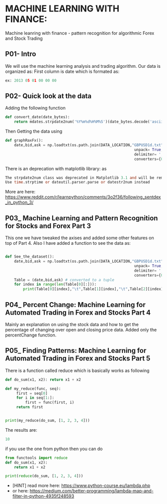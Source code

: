 # MACHINE LEARNING WITH FINANCE:
Machine leanring with finance - pattern recognition for algorithmic Forex and Stock Trading
## P01- Intro
We will use the machine learning analysis and trading algorithm.
Our data is organized as:
First column is date which is formated as:

```py
ex: 2013 05 01 00 00 00
```

## P02- Quick look at the data
Adding the following function

```py
def convert_date(date_bytes):
    return mdates.strpdate2num('%Y%m%d%H%M%S')(date_bytes.decode('ascii'))  # strpdate2num ,datestr2num

```
Then Getting the data using

```py
def graphRaxFx():
    date,bid,ask = np.loadtxt(os.path.join(DATA_LOCATION,"GBPUSD1d.txt"),
                                                          unpack= True,
                                                          delimiter= ',',
                                                          converters={0:convert_date})
```
There is an deprecation with matplotlib library: as

```v
The strpdate2num class was deprecated in Matplotlib 3.1 and will be removed in 3.3
Use time.strptime or dateutil.parser.parse or datestr2num instead

```
More are here: https://www.reddit.com/r/learnpython/comments/3o2f36/following_sentdex_in_python_3/

## P03_ Machine Learning and Pattern Recognition for Stocks and Forex Part 3

This one we have tweaked the axises and added some other features on top of Part 4. Also I have added a function to see the data as:

```py

def See_the_dataset():
    date,bid,ask = np.loadtxt(os.path.join(DATA_LOCATION,"GBPUSD1d.txt"),
                                                          unpack= True,
                                                          delimiter= ',',
                                                          converters={0:convert_date})
    Table = (date,bid,ask) # converted to a tuple
    for index in range(len(Table[0][:])):
        print(Table[0][index],"\t",Table[1][index],"\t",Table[2][index])


```
## P04_ Percent Change: Machine Learning for Automated Trading in Forex and Stocks Part 4
Mainly an explanation on using the stock data and how to get the percentage of changing over open and closing price data. Added only the percentChange function.

## P05_ Finding Patterns: Machine Learning for Automated Trading in Forex and Stocks Part 5
There is a function called reduce which is basically works as following

```py
def do_sum(x1, x2): return x1 + x2

def my_reduce(func, seq):
     first = seq[0]
     for i in seq[1:]:
         first = func(first, i)
     return first


print(my_reduce(do_sum, [1, 2, 3, 4]))

```
The results are:

```v
10
```
if you use the one from python then you can do

```py
from functools import reduce
def do_sum(x1, x2):
    return x1 + x2

print(reduce(do_sum, [1, 2, 3, 4]))
```
* [HINT] read more here: https://www.python-course.eu/lambda.php
* or here: https://medium.com/better-programming/lambda-map-and-filter-in-python-4935f248593


